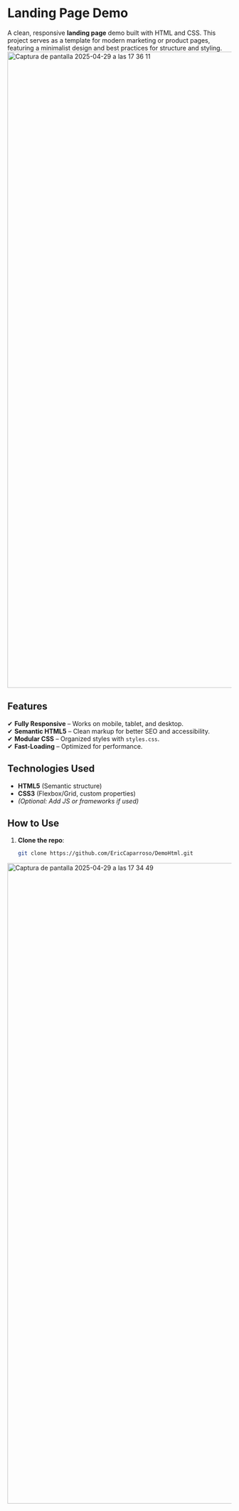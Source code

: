

# Landing Page Demo

A clean, responsive **landing page** demo built with HTML and CSS. This project serves as a template for modern marketing or product pages, featuring a minimalist design and best practices for structure and styling.
<img width="1430" alt="Captura de pantalla 2025-04-29 a las 17 36 11" src="https://github.com/user-attachments/assets/665a0e04-cc5e-40e8-93ec-9627f189d181" />


## Features
✔ **Fully Responsive** – Works on mobile, tablet, and desktop.  
✔ **Semantic HTML5** – Clean markup for better SEO and accessibility.  
✔ **Modular CSS** – Organized styles with `styles.css`.  
✔ **Fast-Loading** – Optimized for performance.  

## Technologies Used
- **HTML5** (Semantic structure)  
- **CSS3** (Flexbox/Grid, custom properties)  
- *(Optional: Add JS or frameworks if used)*  

## How to Use
1. **Clone the repo**:
   ```sh
   git clone https://github.com/EricCaparroso/DemoHtml.git


<img width="1440" alt="Captura de pantalla 2025-04-29 a las 17 34 49" src="https://github.com/user-attachments/assets/1426c381-e04a-470d-9bdf-23f81e38850e" />
